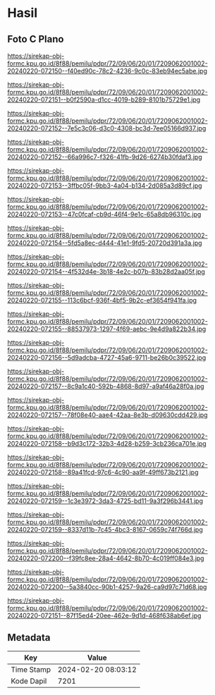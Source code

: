 # Hasil

## Foto C Plano

https://sirekap-obj-formc.kpu.go.id/8f88/pemilu/pdpr/72/09/06/20/01/7209062001002-20240220-072150--f40ed90c-78c2-4236-9c0c-83eb94ec5abe.jpg

https://sirekap-obj-formc.kpu.go.id/8f88/pemilu/pdpr/72/09/06/20/01/7209062001002-20240220-072151--b0f2590a-d1cc-4019-b289-8101b75729e1.jpg

https://sirekap-obj-formc.kpu.go.id/8f88/pemilu/pdpr/72/09/06/20/01/7209062001002-20240220-072152--7e5c3c06-d3c0-4308-bc3d-7ee05166d937.jpg

https://sirekap-obj-formc.kpu.go.id/8f88/pemilu/pdpr/72/09/06/20/01/7209062001002-20240220-072152--66a996c7-f326-41fb-9d26-6274b30fdaf3.jpg

https://sirekap-obj-formc.kpu.go.id/8f88/pemilu/pdpr/72/09/06/20/01/7209062001002-20240220-072153--3ffbc05f-9bb3-4a04-b134-2d085a3d89cf.jpg

https://sirekap-obj-formc.kpu.go.id/8f88/pemilu/pdpr/72/09/06/20/01/7209062001002-20240220-072153--47c0fcaf-cb9d-46f4-9e1c-65a8db96310c.jpg

https://sirekap-obj-formc.kpu.go.id/8f88/pemilu/pdpr/72/09/06/20/01/7209062001002-20240220-072154--5fd5a8ec-d444-41e1-9fd5-20720d391a3a.jpg

https://sirekap-obj-formc.kpu.go.id/8f88/pemilu/pdpr/72/09/06/20/01/7209062001002-20240220-072154--4f532d4e-3b18-4e2c-b07b-83b28d2aa05f.jpg

https://sirekap-obj-formc.kpu.go.id/8f88/pemilu/pdpr/72/09/06/20/01/7209062001002-20240220-072155--113c6bcf-936f-4bf5-9b2c-ef3654f941fa.jpg

https://sirekap-obj-formc.kpu.go.id/8f88/pemilu/pdpr/72/09/06/20/01/7209062001002-20240220-072155--88537973-1297-4f69-aebc-9e4d9a822b34.jpg

https://sirekap-obj-formc.kpu.go.id/8f88/pemilu/pdpr/72/09/06/20/01/7209062001002-20240220-072156--5d9adcba-4727-45a6-9711-be26b0c39522.jpg

https://sirekap-obj-formc.kpu.go.id/8f88/pemilu/pdpr/72/09/06/20/01/7209062001002-20240220-072157--8c9a1c40-592b-4868-8d97-a9af46a28f0a.jpg

https://sirekap-obj-formc.kpu.go.id/8f88/pemilu/pdpr/72/09/06/20/01/7209062001002-20240220-072157--78f08e40-aae4-42aa-8e3b-d09630cdd429.jpg

https://sirekap-obj-formc.kpu.go.id/8f88/pemilu/pdpr/72/09/06/20/01/7209062001002-20240220-072158--b9d3c172-32b3-4d28-b259-3cb236ca701e.jpg

https://sirekap-obj-formc.kpu.go.id/8f88/pemilu/pdpr/72/09/06/20/01/7209062001002-20240220-072158--89a41fcd-97c6-4c90-aa9f-49ff673b2121.jpg

https://sirekap-obj-formc.kpu.go.id/8f88/pemilu/pdpr/72/09/06/20/01/7209062001002-20240220-072159--1c3e3972-3da3-4725-bd11-9a3f296b3441.jpg

https://sirekap-obj-formc.kpu.go.id/8f88/pemilu/pdpr/72/09/06/20/01/7209062001002-20240220-072159--8337d11b-7c45-4bc3-8167-0659c74f766d.jpg

https://sirekap-obj-formc.kpu.go.id/8f88/pemilu/pdpr/72/09/06/20/01/7209062001002-20240220-072200--f39fc8ee-28a4-4642-8b70-4c019ff084e3.jpg

https://sirekap-obj-formc.kpu.go.id/8f88/pemilu/pdpr/72/09/06/20/01/7209062001002-20240220-072200--5a3840cc-90b1-4257-9a26-ca9d97c71d68.jpg

https://sirekap-obj-formc.kpu.go.id/8f88/pemilu/pdpr/72/09/06/20/01/7209062001002-20240220-072151--87f15ed4-20ee-462e-9d1d-468f638ab6ef.jpg


## Metadata

| Key        | Value               |
| ---------- | ------------------- |
| Time Stamp | 2024-02-20 08:03:12 |
| Kode Dapil | 7201                |




